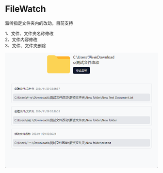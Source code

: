 # FileWatch

监听指定文件夹内的改动，目前支持

1、文件、文件夹名称修改
<br/>
2、文件内容修改
<br/>
3、文件、文件夹删除

<div align="center">
	<img src="assets/screenshot.png" alt="home page"/>
</div>

